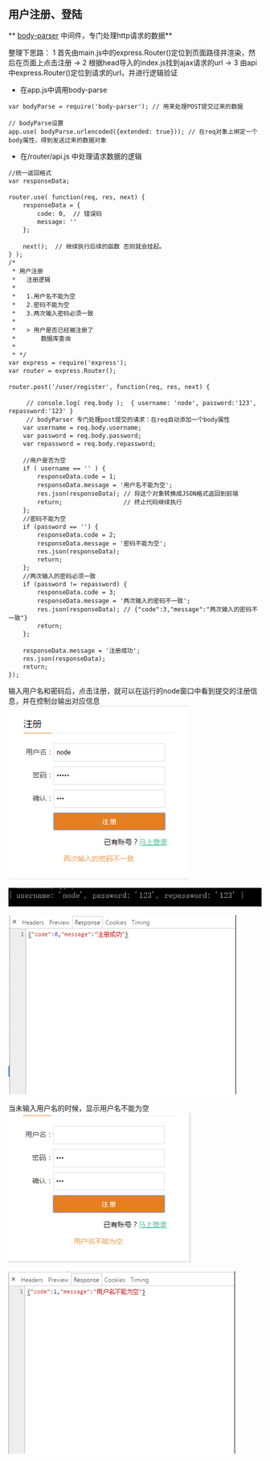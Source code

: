 ## 用户注册、登陆

** [body-parser](https://github.com/expressjs/body-parser) 中间件，专门处理http请求的数据**

整理下思路：
1 首先由main.js中的express.Router()定位到页面路径并渲染，然后在页面上点击注册 -> 
2 根据head导入的index.js找到ajax请求的url ->
3 由api中express.Router()定位到请求的url，并进行逻辑验证


* 在app.js中调用body-parse

```
var bodyParse = require('body-parser'); // 用来处理POST提交过来的数据

// bodyParse设置
app.use( bodyParse.urlencoded({extended: true})); // 在req对象上绑定一个body属性，得到发送过来的数据对象
```
* 在/router/api.js 中处理请求数据的逻辑

```
//统一返回格式
var responseData;

router.use( function(req, res, next) {
    responseData = {
        code: 0,  // 错误码
        message: ''
    };

    next();  // 继续执行后续的函数 否则就会挂起。
} );
/*
 * 用户注册
 *   注册逻辑
 *
 *   1.用户名不能为空
 *   2.密码不能为空
 *   3.两次输入密码必须一致
 *
 *   > 用户是否已经被注册了
 *       数据库查询
 *
 * */
var express = require('express');
var router = express.Router();

router.post('/user/register', function(req, res, next) {

     // console.log( req.body );  { username: 'node', password:'123', repassword:'123' }
     // bodyParser 专门处理post提交的请求：在req自动添加一个body属性
    var username = req.body.username;
    var password = req.body.password;
    var repassword = req.body.repassword;

    //用户是否为空
    if ( username == '' ) {
        responseData.code = 1;
        responseData.message = '用户名不能为空';
        res.json(responseData); // 将这个对象转换成JSON格式返回到前端
        return;                 // 终止代码继续执行
    };
    //密码不能为空
    if (password == '') {
        responseData.code = 2;
        responseData.message = '密码不能为空';
        res.json(responseData);
        return;
    };
    //两次输入的密码必须一致
    if (password != repassword) {
        responseData.code = 3;
        responseData.message = '两次输入的密码不一致';
        res.json(responseData); // {"code":3,"message":"两次输入的密码不一致"}
        return;
    };

    responseData.message = '注册成功';
    res.json(responseData);
    return;
});
```
输入用户名和密码后，点击注册，就可以在运行的node窗口中看到提交的注册信息，并在控制台输出对应信息
![](/博客管理系统/img/body-parser2.jpg)

![](/博客管理系统/img/body-parser1.jpg)

![](/博客管理系统/img/body-parser5.jpg)


当未输入用户名的时候，显示用户名不能为空
![](/博客管理系统/img/body-parser11.jpg)

![](/博客管理系统/img/body-parser4.jpg)















